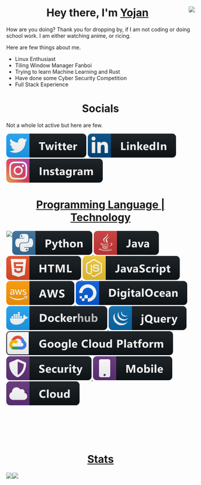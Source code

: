 <div >
<img align="right" src="https://c.tenor.com/om0-IewhKx0AAAAC/luffy-child.gif">
  <h1 align="center"> Hey there, I'm <a href="https://drmoscovium.net">Yojan</a></h1>
How are you doing? Thank you for dropping by, if I am not coding or doing school work. I am either watching anime, or ricing.
  
  Here are few things about me.
<ul>
  <li> Linux Enthusiast</li>
  <li> Tiling Window Manager Fanboi </li>
  <li> Trying to learn Machine Learning and Rust </li>
  <li> Have done some Cyber Security Competition </li>
  <li> Full Stack Experience </li>
  </ul>
</div>


<h1 align="center"> Socials </h1>
Not a whole lot active but here are few.

<a href="https://twitter.com/GautamYojan"><img src="https://raw.githubusercontent.com/MikeCodesDotNET/ColoredBadges/master/svg/social/twitter.svg"></a>
<a href="https://www.linkedin.com/in/yojan-gautam-37b057214/"><img src="https://raw.githubusercontent.com/MikeCodesDotNET/ColoredBadges/master/svg/social/linkedin.svg"></a>
<a href="https://www.instagram.com/yojan.gautam/"><img src="https://raw.githubusercontent.com/MikeCodesDotNET/ColoredBadges/master/svg/social/instagram.svg">

<div>
  <h1 align="center">Programming Language | Technology</h1>
  <img align="left" src="https://c.tenor.com/54mjjpuowCgAAAAC/ninjala-jane.gif">
  <img  src="https://raw.githubusercontent.com/MikeCodesDotNET/ColoredBadges/master/svg/dev/languages/python.svg">
    <img  src="https://raw.githubusercontent.com/MikeCodesDotNET/ColoredBadges/master/svg/dev/languages/java.svg">
    <img  src="https://raw.githubusercontent.com/MikeCodesDotNET/ColoredBadges/master/svg/dev/languages/html.svg">
    <img  src="https://raw.githubusercontent.com/MikeCodesDotNET/ColoredBadges/master/svg/dev/languages/js.svg">
    <img  src="https://raw.githubusercontent.com/MikeCodesDotNET/ColoredBadges/master/svg/dev/services/aws.svg">
      <img  src="https://raw.githubusercontent.com/MikeCodesDotNET/ColoredBadges/master/svg/dev/services/digitalocean.svg">
      <img  src="https://raw.githubusercontent.com/MikeCodesDotNET/ColoredBadges/master/svg/dev/services/dockerhub.svg">
    <img  src="https://raw.githubusercontent.com/MikeCodesDotNET/ColoredBadges/master/svg/dev/frameworks/jquery.svg">
      <img  src="https://raw.githubusercontent.com/MikeCodesDotNET/ColoredBadges/master/svg/dev/services/google_cloud_platform.svg">
      <img  src="https://raw.githubusercontent.com/MikeCodesDotNET/ColoredBadges/master/svg/dev/misc/security.svg">
      <img  src="https://raw.githubusercontent.com/MikeCodesDotNET/ColoredBadges/master/svg/dev/misc/mobile.svg">
      <img  src="https://raw.githubusercontent.com/MikeCodesDotNET/ColoredBadges/master/svg/dev/misc/cloud.svg">
  </div>
   <br>
   <br>
   <br>
   <br>
   <br>

<div>
<h1 align="center"> Stats</h1>
<!-- <img align="right" src="https://github-readme-stats.vercel.app/api/top-langs/?username=Super-Yojan&theme=dracula"> -->
<img align="left" src="https://github-readme-stats.vercel.app/api?username=Super-Yojan&count_private=true&show_icons=true&theme=dracula">
  <img src="https://github-readme-streak-stats.herokuapp.com?user=Super-Yojan&theme=dracula&date_format=M%20j%5B%2C%20Y%5D">
</div>
